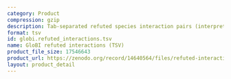 ```yaml
---
category: Product
compression: gzip
description: Tab-separated refuted species interaction pairs (interpreted names)
format: tsv
id: globi.refuted_interactions.tsv
name: GloBI refuted interactions (TSV)
product_file_size: 17546643
product_url: https://zenodo.org/record/14640564/files/refuted-interactions.tsv.gz
layout: product_detail
---
```


